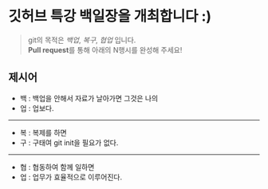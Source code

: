 # 깃허브 특강 백일장을 개최합니다 :)
> git의 목적은 *백업*, *복구*, *협업* 입니다.  
> **Pull request**를 통해 아래의 N행시를 완성해 주세요!
## 제시어
- 백 : 백업을 안해서 자료가 날아가면 그것은 나의
- 업 : 업보다.
---
- 복 : 복제를 하면
- 구 : 구태여 git init을 필요가 없다.
---
- 협 : 협동하여 함께 일하면 
- 업 : 업무가 효율적으로 이루어진다.